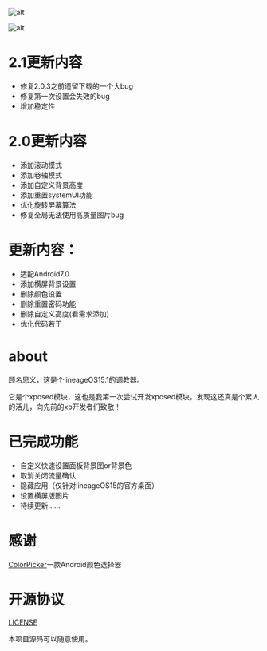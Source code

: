 ![alt](https://github.com/liuzhushaonian/Lin15/blob/be5e2a9f0ef55b20d0aa052f6700d34c45e2d9f6/screen_short/Screenshot_Trebuchet_20180624-185210.png)

![alt](https://github.com/liuzhushaonian/Lin15/blob/be5e2a9f0ef55b20d0aa052f6700d34c45e2d9f6/screen_short/Screenshot_Trebuchet_20180624-185230.png)

# 2.1更新内容

- 修复2.0.3之前遗留下载的一个大bug
- 修复第一次设置会失效的bug
- 增加稳定性


# 2.0更新内容

- 添加滚动模式
- 添加卷轴模式
- 添加自定义背景高度
- 添加重置systemUI功能
- 优化旋转屏幕算法
- 修复全局无法使用高质量图片bug


# 更新内容：

- 适配Android7.0
- 添加横屏背景设置
- 删除颜色设置
- 删除重置密码功能
- 删除自定义高度(看需求添加)
- 优化代码若干

# about

顾名思义，这是个lineageOS15.1的调教器。

它是个xposed模块，这也是我第一次尝试开发xposed模块，发现这还真是个累人的活儿，向先前的xp开发者们致敬！

# 已完成功能

- 自定义快速设置面板背景图or背景色
- 取消关闭流量确认
- 隐藏应用（仅针对lineageOS15的官方桌面）
- 设置横屏版图片
- 待续更新……

# 感谢

[ColorPicker](https://github.com/DingMouRen/ColorPicker)一款Android颜色选择器

# 开源协议

[LICENSE](https://github.com/liuzhushaonian/Lin15/blob/master/LICENSE)

本项目源码可以随意使用。
